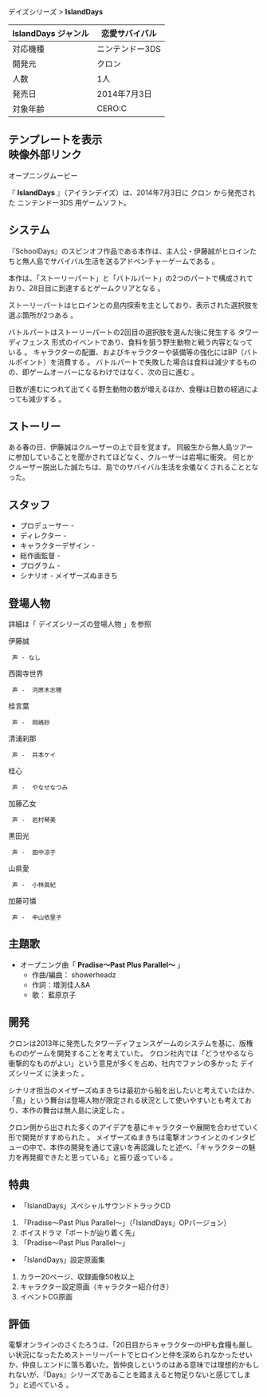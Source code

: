 デイズシリーズ  > **IslandDays**

IslandDays  ジャンル  |  恋愛サバイバル   
---|---  
対応機種  |  ニンテンドー3DS   
開発元  |  クロン   
人数  |  1人   
発売日  |  2014年7月3日   
対象年齢  |  CERO:C   
テンプレートを表示  
映像外部リンク  
---  
オープニングムービー  
  
『 **IslandDays** 』（アイランデイズ）は、2014年7月3日に  クロン  から発売された  ニンテンドー3DS  用ゲームソフト。

##  システム  

『SchoolDays』のスピンオフ作品である本作は、主人公・伊藤誠がヒロインたちと無人島でサバイバル生活を送るアドベンチャーゲームである    。

本作は、「ストーリーパート」と「バトルパート」の2つのパートで構成されており、28日目に到達するとゲームクリアとなる    。

ストーリーパートはヒロインとの島内探索を主としており、表示された選択肢を選ぶ箇所が2つある    。

バトルパートはストーリーパートの2回目の選択肢を選んだ後に発生する  タワーディフェンス  形式のイベントであり、食料を狙う野生動物と戦う内容となっている
  。 キャラクターの配置、およびキャラクターや装備等の強化にはBP（バトルポイント）を消費する    。
バトルパートで失敗した場合は食料は減少するものの、即ゲームオーバーになるわけではなく、次の日に進む    。

日数が進むにつれて出てくる野生動物の数が増えるほか、食糧は日数の経過によっても減少する    。

##  ストーリー  

ある春の日、伊藤誠はクルーザーの上で目を覚ます。 同級生から無人島ツアーに参加していることを聞かされてほどなく、クルーザーは岩場に衝突。
何とかクルーザー脱出した誠たちは、島でのサバイバル生活を余儀なくされることとなった。

##  スタッフ  

  * プロデューサー - 
  * ディレクター - 
  * キャラクターデザイン - 
  * 総作画監督 - 
  * プログラム - 
  * シナリオ -  メイザーズぬまきち   

##  登場人物  

詳細は「  デイズシリーズの登場人物  」を参照

伊藤誠

     声 - なし 
西園寺世界

     声 -  河原木志穂 
桂言葉

     声 -  岡嶋妙 
清浦刹那

     声 -  井本ケイ 
桂心

     声 -  やなせなつみ 
加藤乙女

     声 -  岩村琴美 
黒田光

     声 -  田中涼子 
山県愛

     声 -  小林眞紀 
加藤可憐

     声 -  中山依里子 

##  主題歌  

  * オープニング曲「 **Pradise～Past Plus Parallel～** 」 
    * 作曲/編曲：  showerheadz 
    * 作詞：増渕佳人&A 
    * 歌：  藍原京子 

##  開発  

クロンは2013年に発売したタワーディフェンスゲームのシステムを基に、版権もののゲームを開発することを考えていた。
クロン社内では「どうせやるなら衝撃的なものがよい」という意見が多くを占め、社内でファンの多かった  デイズシリーズ  に決まった    。

シナリオ担当のメイザーズぬまきちは最初から船を出したいと考えていたほか、「島」という舞台は登場人物が限定される状況として使いやすいとも考えており、本作の舞台は無人島に決定した
  。

クロン側から出された多くのアイデアを基にキャラクターや展開を合わせていく形で開発がすすめられた    。
メイザーズぬまきちは電撃オンラインとのインタビューの中で、本作の開発を通じて違いを再認識したと述べ、「キャラクターの魅力を再発掘できたと思っている」と振り返っている
  。

##  特典  

  * 「IslandDays」スペシャルサウンドトラックCD   

  1. 「Pradise～Past Plus Parallel～」（「IslandDays」OPバージョン） 
  2. ボイスドラマ「ボートが辿り着く先」 
  3. 「Pradise～Past Plus Parallel～」 

  * 「IslandDays」設定原画集 

  1. カラー20ページ、収録画像50枚以上 
  2. キャラクター設定原画（キャラクター紹介付き） 
  3. イベントCG原画 

##  評価  

電撃オンラインのさくたろうは、「20日目からキャラクターのHPも食糧も厳しい状況になったためストーリーパートでヒロインと仲を深められなかったせいか、仲良しエンドに落ち着いた。皆仲良しというのはある意味では理想的かもしれないが、『Days』シリーズであることを踏まえると物足りないと感じてしまう」と述べている
  。

